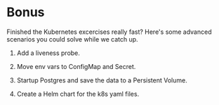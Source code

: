 Bonus
=====

Finished the Kubernetes excercises really fast? Here's some advanced scenarios you could solve while we catch up.

1. Add a liveness probe.

2. Move env vars to ConfigMap and Secret.

3. Startup Postgres and save the data to a Persistent Volume.

4. Create a Helm chart for the k8s yaml files.
